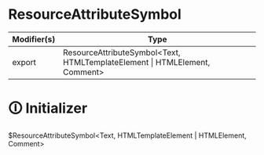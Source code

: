 # ResourceAttributeSymbol

| Modifier(s)                            | Type                     |
|----------------------------------------|--------------------------|
| export | ResourceAttributeSymbol&lt;Text, HTMLTemplateElement &#124; HTMLElement, Comment&gt; |

# &#128712; Initializer

$ResourceAttributeSymbol<Text, HTMLTemplateElement | HTMLElement, Comment>